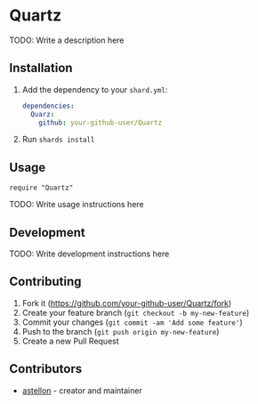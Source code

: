 # Quartz

TODO: Write a description here

## Installation

1. Add the dependency to your `shard.yml`:

   ```yaml
   dependencies:
     Quarz:
       github: your-github-user/Quartz
   ```

2. Run `shards install`

## Usage

```crystal
require "Quartz"
```

TODO: Write usage instructions here

## Development

TODO: Write development instructions here

## Contributing

1. Fork it (<https://github.com/your-github-user/Quartz/fork>)
2. Create your feature branch (`git checkout -b my-new-feature`)
3. Commit your changes (`git commit -am 'Add some feature'`)
4. Push to the branch (`git push origin my-new-feature`)
5. Create a new Pull Request

## Contributors

- [astellon](https://github.com/your-github-user) - creator and maintainer
